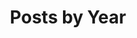 ---
title: "Posts by Year"
permalink: /year-archive/
layout: posts
author_profile: true
header:
  overlay_image: /assets/images/500x300.png
  overlay_filter: 0.8 # same as adding an opacity of 0.5 to a black background
---